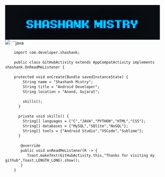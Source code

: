 <div style="display:flex;">
<img alt="App image" src="GIF/name1.gif" width="100%">
</div>


<img src="https://github.com/vimalverma558/vimalverma558/blob/v2/img/hello.gif" width="20%">
```java
        
        import com.developer.shashank;

        public class GitHubActivity extends AppCompatActivity implements shashank.OnReadMeListener {

        protected void onCreate(Bundle savedInstanceState) {
            String name = "Shashank Mistry";
            String title = "Android Developer";
            String location = "Anand, Gujarat";

            skills();
          }

          private void skills() {
            String[] languages = {"C","JAVA","PYTHON","HTML","CSS"};
            String[] databases = {"MySQL","SQlite","NoSQL"};
            String[] tools = {"Android Studio","VSCode","Sublime"};
          }

           @override
           public void onReadMeListener(R -> {
              Toast.makeText(GitHubActivity.this,"Thanks for visiting my github",Toast.LENGTH_LONG).show();
           }
        }
```

